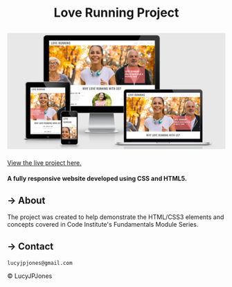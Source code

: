 
<h1 align="center">Love Running Project</h1> 

<h2 align="center"><img src=assets/img/love-running.png></h2>

[View the live project here.](https://lucyjpjones.github.io/love-running-project/)

 #### A fully responsive website developed using CSS and HTML5.

  ## &rarr; **About**

The project was created to help demonstrate the HTML/CSS3 elements and concepts covered in Code Institute's Fundamentals Module Series.

 ## &rarr; **Contact**

```
lucyjpjones@gmail.com
```

&copy;
LucyJPJones 